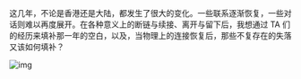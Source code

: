 这几年，不论是香港还是大陆，都发生了很大的变化。一些联系逐渐恢复，一些对话则难以再度展开。在各种意义上的断链与续接、离开与留下后，我想通过 TA 们的经历来填补那一年的空白，以及，当物理上的连接恢复后，那些不复存在的失落又该如何填补？


![img](https://chinadigitaltimes.net/chinese/files/2023/12/dailyquote_20231223.png)

